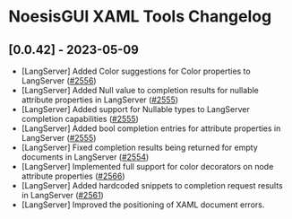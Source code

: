 # NoesisGUI XAML Tools Changelog
 
## [0.0.42] - 2023-05-09

- [LangServer] Added Color suggestions for Color properties to LangServer ([#2556](https://www.noesisengine.com/bugs/view.php?id=2556))
- [LangServer] Added Null value to completion results for nullable attribute properties in LangServer ([#2555](https://www.noesisengine.com/bugs/view.php?id=2555))
- [LangServer] Added support for Nullable types to LangServer completion capabilities ([#2555](https://www.noesisengine.com/bugs/view.php?id=2555))
- [LangServer] Added bool completion entries for attribute properties in LangServer ([#2555](https://www.noesisengine.com/bugs/view.php?id=2555))
- [LangServer] Fixed completion results being returned for empty documents in LangServer ([#2554](https://www.noesisengine.com/bugs/view.php?id=2554))
- [LangServer] Implemented full support for color decorators on node attribute properties ([#2566](https://www.noesisengine.com/bugs/view.php?id=2566))
- [LangServer] Added hardcoded snippets to completion request results in LangServer ([#2561](https://www.noesisengine.com/bugs/view.php?id=2561))
- [LangServer] Improved the positioning of XAML document errors.